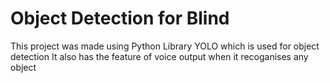 # Object Detection for Blind
This project was made using Python Library YOLO which is used for object detection
It also has the feature of voice output when it recoganises any object
